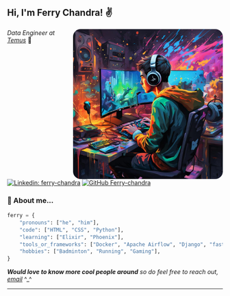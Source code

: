 <!---
ferryChandra13/ferryChandra13 is a ✨ special ✨ repository because its `README.md` (this file) appears on your GitHub profile.
You can click the Preview link to take a look at your changes.
--->
<h2> Hi, I'm Ferry Chandra! ✌️</h2>
<img align='right' src="https://github.com/ferryChandra13/ferryChandra13/blob/main/young%20coder.jpg" width="350" style="border-radius: 5%;">
<p><em>Data Engineer at <a href="https://temus.com/">Temus</a>
</em>🏢</p>


[![Linkedin: ferry-chandra](https://img.shields.io/badge/-ferrychandra-blue?style=flat-square&logo=Linkedin&logoColor=white&link=https://www.linkedin.com/in/ferry-chandra/)](https://www.linkedin.com/in/ferry-chandra/)
[![GitHub Ferry-chandra](https://img.shields.io/github/followers/ferryChandra13?label=follow&style=social)](https://github.com/ferryChandra13)


### 📕 About me...

```python
ferry = {
    "pronouns": ["he", "him"],
    "code": ["HTML", "CSS", "Python"],
    "learning": ["Elixir", "Phoenix"],
    "tools_or_frameworks": ["Docker", "Apache Airflow", "Django", "fast_api"],
    "hobbies": ["Badminton", "Running", "Gaming"],
}
```

<em><b>Would love to know more cool people around</b> so do feel free to reach out, [email](mailto:bigbangds13@gmail.com) </em> ^_^

---
